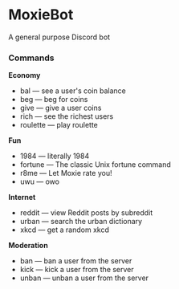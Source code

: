 # MoxieBot
A general purpose Discord bot
### Commands   

<b>Economy</b>  
- bal  — see a user's coin balance  
- beg   —   beg for coins  
-  give    — give a user coins  
-  rich —    see the richest users  
-  roulette —  play roulette  

<b>Fun</b>  
- 1984  —  literally 1984  
- fortune  — The classic Unix fortune command  
-  r8me    —  Let Moxie rate you!  
- uwu  — owo  

<b>Internet</b>  
- reddit —  view Reddit posts by subreddit  
- urban  —  search the urban dictionary  
-  xkcd   —  get a random xkcd  

<b>Moderation</b>  
-  ban —  ban a user from the server  
-  kick  — kick a user from the server  
-  unban  — unban a user from the server  